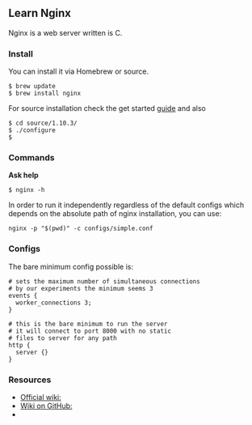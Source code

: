 ## Learn Nginx

Nginx is a web server written is C.

### Install

You can install it via Homebrew or source.

```
$ brew update
$ brew install nginx
```

For source installation check the get started [guide]() and also 

```
$ cd source/1.10.3/
$ ./configure
$ 
```

### Commands

**Ask help**
```
$ nginx -h
```

In order to run it independently regardless of the default configs which depends
on the absolute path of nginx installation, you can use:

```
nginx -p "$(pwd)" -c configs/simple.conf
```

### Configs

The bare minimum config possible is:

```
# sets the maximum number of simultaneous connections
# by our experiments the minimum seems 3
events {
  worker_connections 3;
}

# this is the bare minimum to run the server
# it will connect to port 8000 with no static
# files to server for any path
http {
  server {}
}
```

### Resources

- [Official wiki:](https://www.nginx.com/resources/wiki/)
- [Wiki on GitHub:](https://github.com/nginxinc/nginx-wiki)
- 